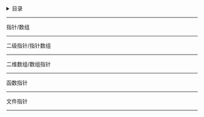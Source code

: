 <details>
<summary>目录</summary>

- 指针/数组  
- 二级指针/指针数组  
- 二维数组/数组指针  
- 函数指针  
- 文件指针  
</details>

***
指针/数组  
***
二级指针/指针数组  
***
二维数组/数组指针  
***
函数指针  
***
文件指针  
***
